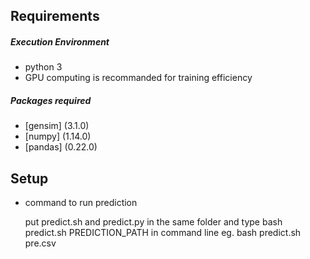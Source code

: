 ## Requirements

##### Execution Environment

- python 3
- GPU computing is recommanded for training efficiency
 
##### Packages required

- [gensim]  (3.1.0)
- [numpy]  (1.14.0)
- [pandas]  (0.22.0)

## Setup
- command to run prediction

    put predict.sh and predict.py in the same folder and type bash predict.sh PREDICTION_PATH in command line
    eg. bash predict.sh pre.csv 

